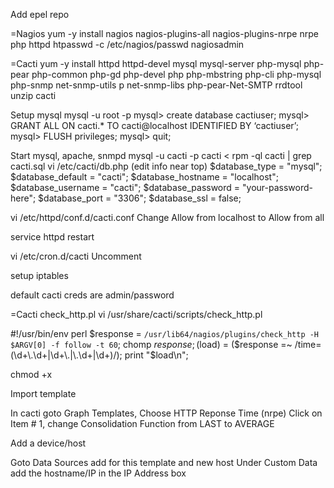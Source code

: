 Add epel repo

=Nagios
yum -y install nagios nagios-plugins-all nagios-plugins-nrpe nrpe php httpd 
htpasswd -c /etc/nagios/passwd nagiosadmin

=Cacti
yum -y install httpd httpd-devel mysql mysql-server php-mysql php-pear php-common php-gd php-devel php php-mbstring php-cli php-mysql php-snmp net-snmp-utils p net-snmp-libs php-pear-Net-SMTP rrdtool unzip cacti

Setup mysql
mysql -u root -p
mysql> create database cactiuser;
mysql> GRANT ALL ON cacti.* TO cacti@localhost IDENTIFIED BY ‘cactiuser’;
mysql> FLUSH privileges;
mysql> quit;

Start mysql, apache, snmpd
mysql -u cacti -p cacti < rpm -ql cacti | grep cacti.sql
vi /etc/cacti/db.php (edit info near top)
$database_type = "mysql";
$database_default = "cacti";
$database_hostname = "localhost";
$database_username = "cacti";
$database_password = "your-password-here";
$database_port = "3306";
$database_ssl = false;

vi /etc/httpd/conf.d/cacti.conf
Change Allow from localhost to Allow from all

service httpd restart

vi /etc/cron.d/cacti
Uncomment

setup iptables

default cacti creds are admin/password

=Cacti check_http.pl
vi /usr/share/cacti/scripts/check_http.pl

#!/usr/bin/env perl
$response = `/usr/lib64/nagios/plugins/check_http -H $ARGV[0] -f follow -t 60`;
chomp $response;
($load) = ($response =~ /time=(\d+\.\d+|\d+\.|\.\d+|\d+)/);
print "$load\n";

chmod +x

Import template 

In cacti goto Graph Templates, Choose HTTP Reponse Time (nrpe)
Click on Item # 1, change Consolidation Function from LAST to AVERAGE

Add a device/host

Goto Data Sources add for this template and new host
Under Custom Data add the hostname/IP in the IP Address box

